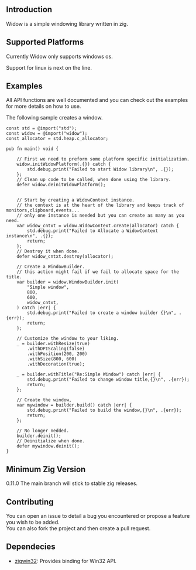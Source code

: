 ## Introduction

Widow is a simple windowing library written in zig.

## Supported Platforms

Currently Widow only supports windows os.

Support for linux is next on the line.

## Examples

All API functions are well documented and you can check out the examples for more details on how to use.

The following sample creates a window.

```zig
const std = @import("std");
const widow = @import("widow");
const allocator = std.heap.c_allocator;

pub fn main() void {

    // First we need to preform some platform specific initialization.
    widow.initWidowPlatform(.{}) catch {
        std.debug.print("Failed to start Widow library\n", .{});
    };
    // Clean up code to be called, when done using the library.
    defer widow.deinitWidowPlatform();


    // Start by creating a WidowContext instance.
    // the context is at the heart of the library and keeps track of monitors,clipboard,events...
    // only one instance is needed but you can create as many as you need.
    var widow_cntxt = widow.WidowContext.create(allocator) catch {
        std.debug.print("Failed to Allocate a WidowContext instance\n", .{});
        return;
    };
    // Destroy it when done.
    defer widow_cntxt.destroy(allocator);

    // Create a WindowBuilder.
    // this action might fail if we fail to allocate space for the title.
    var builder = widow.WindowBuilder.init(
        "Simple window",
        800,
        600,
        widow_cntxt,
    ) catch |err| {
        std.debug.print("Failed to create a window builder {}\n", .{err});
        return;
    };

    // Customize the window to your liking.
    _ = builder.withResize(true)
        .withDPIScaling(false)
        .withPosition(200, 200)
        .withSize(800, 600)
        .withDecoration(true);

    _ = builder.withTitle("Re:Simple Window") catch |err| {
        std.debug.print("Failed to change window title,{}\n", .{err});
        return;
    };

    // Create the window,
    var mywindow = builder.build() catch |err| {
        std.debug.print("Failed to build the window,{}\n", .{err});
        return;
    };

    // No longer nedded.
    builder.deinit();
    // Deinitialize when done.
    defer mywindow.deinit();
}
```

## Minimum Zig Version

0.11.0
The main branch will stick to stable zig releases.

## Contributing

You can open an issue to detail a bug you encountered or propose a feature you wish to be added.  
You can also fork the project and then create a pull request.

## Dependecies

- [zigwin32](https://github.com/marlersoft/zigwin32): Provides binding for Win32 API.
